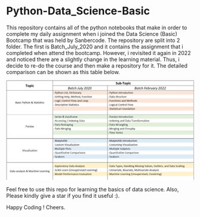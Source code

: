 # Python-Data_Science-Basic

This repository contains all of the python notebooks that make in order to complete my daily assignment when i joined the Data Science (Basic) Bootcamp that was held by Sanbercode.
The repository are split into 2 folder. The first is Batch_July_2020 and it contains the assignment that i completed when attend the bootcamp. However, i revisited it again in 2022 and noticed there are a slightly change in the learning material. Thus, i decide to re-do the course and then make a repository for it. The detailed comparison can be shown as this table below.

![Comparison Table](assets/comparison_table.jpg)


Feel free to use this repo for learning the basics of data science. Also, Please kindly give a star if you find it useful :).

Happy Coding !
Cheers.
